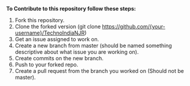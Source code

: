 **To Contribute to this repository follow these steps:**
1. Fork this repository.
2. Clone the forked version (git clone https://github.com/{your-username}/TechnoIndiaNJR)
3. Get an issue assigned to work on.
4. Create a new branch from master (should be named something descriptive about what issue you are working on).
5. Create commits on the new branch.
6. Push to your forked repo.
7. Create a pull request from the branch you worked on (Should not be master).
